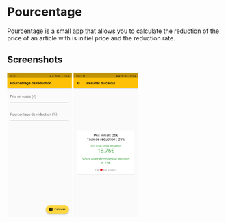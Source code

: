 # Pourcentage

Pourcentage is a small app that allows you to calculate the reduction of the price of an article with is initiel price and the reduction rate.

## Screenshots
<img src="https://github.com/Vrock691/pourcentage/blob/master/screenshots/Screenshot_20220213-195211.jpg?raw=true" width="30%">  <img src="https://github.com/Vrock691/pourcentage/blob/master/screenshots/Screenshot_20220213-195221.jpg?raw=true" width="30%">
